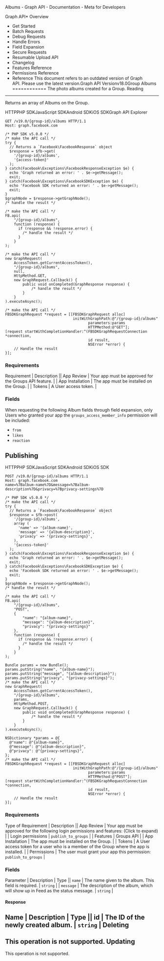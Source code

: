 Albums - Graph API - Documentation - Meta for Developers

Graph API* Overview
* Get Started
* Batch Requests
* Debug Requests
* Handle Errors
* Field Expansion
* Secure Requests
* Resumable Upload API
* Changelog
* Features Reference
* Permissions Reference
* Reference
This document refers to an outdated version of Graph API. Please use the latest version.Graph API Versionv18.0Group Albums
============
The photo albums created for a Group.
Reading
-------
Returns an array of Albums on the Group.

HTTPPHP SDKJavaScript SDKAndroid SDKiOS SDKGraph API Explorer
```
GET /v19.0/{group-id}/albums HTTP/1.1
Host: graph.facebook.com
```
```
/* PHP SDK v5.0.0 */
/* make the API call */
try {
  // Returns a `Facebook\FacebookResponse` object
  $response = $fb->get(
    '/{group-id}/albums',
    '{access-token}'
  );
} catch(Facebook\Exceptions\FacebookResponseException $e) {
  echo 'Graph returned an error: ' . $e->getMessage();
  exit;
} catch(Facebook\Exceptions\FacebookSDKException $e) {
  echo 'Facebook SDK returned an error: ' . $e->getMessage();
  exit;
}
$graphNode = $response->getGraphNode();
/* handle the result */
```
```
/* make the API call */
FB.api(
    "/{group-id}/albums",
    function (response) {
      if (response && !response.error) {
        /* handle the result */
      }
    }
);
```
```
/* make the API call */
new GraphRequest(
    AccessToken.getCurrentAccessToken(),
    "/{group-id}/albums",
    null,
    HttpMethod.GET,
    new GraphRequest.Callback() {
        public void onCompleted(GraphResponse response) {
            /* handle the result */
        }
    }
).executeAsync();
```
```
/* make the API call */
FBSDKGraphRequest *request = [[FBSDKGraphRequest alloc]
                               initWithGraphPath:@"/{group-id}/albums"
                                      parameters:params
                                      HTTPMethod:@"GET"];
[request startWithCompletionHandler:^(FBSDKGraphRequestConnection *connection,
                                      id result,
                                      NSError *error) {
    // Handle the result
}];
```
### Requirements

 Requirement | Description || App Review | Your app must be approved for the Groups API feature. |
| App Installation | The app must be installed on the Group. |
| Tokens | A User access token. |
### Fields
When requesting the following Album fields through field expansion, only Users who granted your app the `groups_access_member_info` permission will be included: 
 * `from`
* `likes`
* `reaction`

Publishing
----------
HTTPPHP SDKJavaScript SDKAndroid SDKiOS SDK
```
POST /v19.0/{group-id}/albums HTTP/1.1
Host: graph.facebook.com
name=%7Balbum-name%7D&message=%7Balbum-description%7D&privacy=%7Bprivacy-settings%7D
```
```
/* PHP SDK v5.0.0 */
/* make the API call */
try {
  // Returns a `Facebook\FacebookResponse` object
  $response = $fb->post(
    '/{group-id}/albums',
    array (
      'name' => '{album-name}',
      'message' => '{album-description}',
      'privacy' => '{privacy-settings}',
    ),
    '{access-token}'
  );
} catch(Facebook\Exceptions\FacebookResponseException $e) {
  echo 'Graph returned an error: ' . $e->getMessage();
  exit;
} catch(Facebook\Exceptions\FacebookSDKException $e) {
  echo 'Facebook SDK returned an error: ' . $e->getMessage();
  exit;
}
$graphNode = $response->getGraphNode();
/* handle the result */
```
```
/* make the API call */
FB.api(
    "/{group-id}/albums",
    "POST",
    {
        "name": "{album-name}",
        "message": "{album-description}",
        "privacy": "{privacy-settings}"
    },
    function (response) {
      if (response && !response.error) {
        /* handle the result */
      }
    }
);
```
```
Bundle params = new Bundle();
params.putString("name", "{album-name}");
params.putString("message", "{album-description}");
params.putString("privacy", "{privacy-settings}");
/* make the API call */
new GraphRequest(
    AccessToken.getCurrentAccessToken(),
    "/{group-id}/albums",
    params,
    HttpMethod.POST,
    new GraphRequest.Callback() {
        public void onCompleted(GraphResponse response) {
            /* handle the result */
        }
    }
).executeAsync();
```
```
NSDictionary *params = @{
  @"name": @"{album-name}",
  @"message": @"{album-description}",
  @"privacy": @"{privacy-settings}",
};
/* make the API call */
FBSDKGraphRequest *request = [[FBSDKGraphRequest alloc]
                               initWithGraphPath:@"/{group-id}/albums"
                                      parameters:params
                                      HTTPMethod:@"POST"];
[request startWithCompletionHandler:^(FBSDKGraphRequestConnection *connection,
                                      id result,
                                      NSError *error) {
    // Handle the result
}];
```
### Requirements

 Type of Requirement | Description || App Review | Your app must be approved for the following login permissions and features: (Click to expand) |
| Login permissions | `publish_to_groups` |
| Features | Groups API |
| App Installation | The app must be installed on the Group. |
| Tokens | A User access token for a user who is a member of the Group where the app is installed. |
| Permissions | The user must grant your app this permission:
`publish_to_groups` |
### Fields

Parameter
 | 
Description
 | 
Type
 || `name` | The name given to the album. This field is required. | `string` |
| `message` | The description of the album, which will show up in Feed as the status message. | `string` |
#### Response

Name
 | 
Description
 | 
Type
 || id | The ID of the newly created album. | `string` |
Deleting
--------
This operation is not supported.
Updating
--------
This operation is not supported.